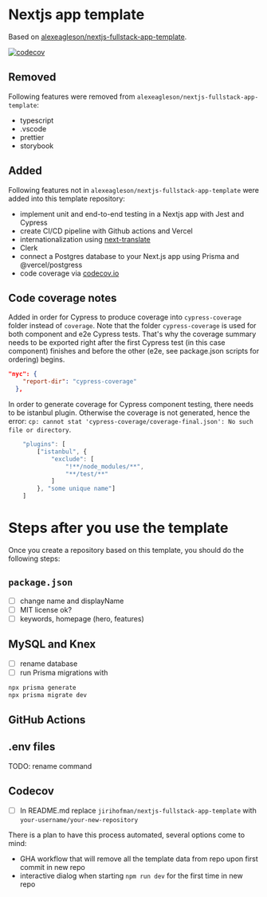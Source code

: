 # Nextjs app template
Based on [alexeagleson/nextjs-fullstack-app-template](https://github.com/alexeagleson/nextjs-fullstack-app-template).

[![codecov](https://codecov.io/gh/jirihofman/nextjs-fullstack-app-template/branch/master/graph/badge.svg)](https://codecov.io/gh/jirihofman/nextjs-fullstack-app-template)

## Removed
Following features were removed from `alexeagleson/nextjs-fullstack-app-template`:
- typescript
- .vscode
- prettier
- storybook

## Added
Following features not in  `alexeagleson/nextjs-fullstack-app-template` were added into this template repository:
- implement unit and end-to-end testing in a Nextjs app with Jest and Cypress
- create CI/CD pipeline with Github actions and Vercel
- internationalization using [next-translate](https://github.com/aralroca/next-translate)
- Clerk
- connect a Postgres database to your Next.js app using Prisma and @vercel/postgress
- code coverage via [codecov.io](https://codecov.io)

## Code coverage notes

Added in order for Cypress to produce coverage into `cypress-coverage` folder instead of `coverage`. Note that the folder `cypress-coverage` is used for both component and e2e Cypress tests. That's why the coverage summary needs to be exported right after the first Cypress test (in this case component) finishes and before the other (e2e, see package.json scripts for ordering) begins.
```json
"nyc": {
    "report-dir": "cypress-coverage"
  },
```

In order to generate coverage for Cypress component testing, there needs to be istanbul plugin. Otherwise the coverage is not generated, hence the error: `cp: cannot stat 'cypress-coverage/coverage-final.json': No such file or directory`.
```js
	"plugins": [
		["istanbul", {
			"exclude": [
				"!**/node_modules/**",
				"**/test/**"
			]
		}, "some unique name"]
	]
```

# Steps after you use the template
Once you create a repository based on this template, you should do the following steps:
## `package.json`
- [ ] change name and displayName
- [ ] MIT license ok?
- [ ] keywords, homepage (hero, features)

## MySQL and Knex
- [ ] rename database
- [ ] run Prisma migrations with
```sh
npx prisma generate
npx prisma migrate dev
```

## GitHub Actions

## .env files
TODO: rename command

## Codecov
- [ ] In README.md replace `jirihofman/nextjs-fullstack-app-template` with `your-username/your-new-repository`

There is a plan to have this process automated, several options come to mind:
- GHA workflow that will remove all the template data from repo upon first commit in new repo
- interactive dialog when starting `npm run dev` for the first time in new repo
